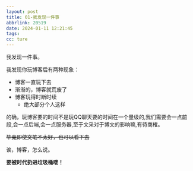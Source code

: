 ```yaml
---
layout: post
title: 01-我发现一件事
abbrlink: 20519
date: 2024-01-11 12:21:45
tags:
cc: ture
---
```

我发现一件事。

我发现你玩博客后有两种现象：
- 博客一直玩下去
- 渐渐的，博客就荒废了
- 博客玩得时断时续
     - 绝大部分个人这样
  
的确，玩博客要的时间不是玩QQ聊天要的时间在一个量级的,我们需要会一点前段,会一点后端,会一点服务器,至于文采对于博文的影响嘛,有待商榷。

~~毕竟即使文笔不太好，也可以看下去~~

诶，博客，怎么说。

**要被时代扔进垃圾桶喽！**